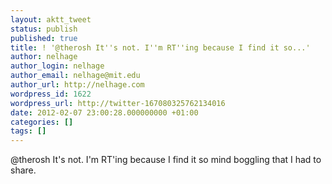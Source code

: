 ```yaml
---
layout: aktt_tweet
status: publish
published: true
title: ! '@therosh It''s not. I''m RT''ing because I find it so...'
author: nelhage
author_login: nelhage
author_email: nelhage@mit.edu
author_url: http://nelhage.com
wordpress_id: 1622
wordpress_url: http://twitter-167080325762134016
date: 2012-02-07 23:00:28.000000000 +01:00
categories: []
tags: []
---
```

@therosh It's not. I'm RT'ing because I find it so mind boggling that I had to share.

